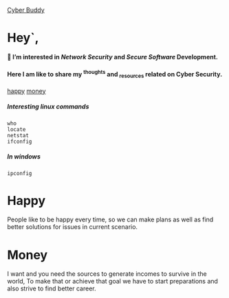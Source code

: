 [Cyber Buddy](https://d2pn8kiwq2w21t.cloudfront.net/original_images/main_image_star-forming_region_carina_nircam_final-5mb.jpg)

# Hey`,
**👀 I’m interested in _Network Security_ and _Secure Software_ Development.**
  
#### Here I am like to share my <sup>thoughts</sup> and <sub>resources</sub> related on Cyber Security.

[happy](#happy)  [money](#money)

##### Interesting linux commands
```
who
locate
netstat
ifconfig
```

##### In windows
`ipconfig`

# Happy

People like to be happy every time, so we can make plans as well as find better solutions for issues in current scenario.


# Money

I want and you need the sources to generate incomes to survive in the world, To make that or achieve that goal we have to start preparations and also
strive to find better career.

